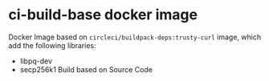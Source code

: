 # ci-build-base docker image

Docker Image based on `circleci/buildpack-deps:trusty-curl` image, which add the following libraries:

- libpq-dev
- secp256k1 Build based on Source Code




